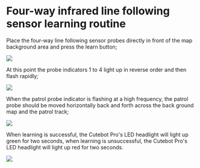 ﻿---
sidebar_position: 3
sidebar_label: Four-way infrared line following sensor learning routine
---

# Four-way infrared line following sensor learning routine

Place the four-way line following sensor probes directly in front of the map background area and press the learn button;

![](https://wiki-media-ef.oss-cn-hongkong.aliyuncs.com/i18n/en/docusaurus-plugin-content-docs/current/microbit/microbit-smart-car/microbit-smart-cutebot-pro/preliminary-work/images/the-learning-routine-of-the%204-way-line-tracking-sensor-01.png)

At this point the probe indicators 1 to 4 light up in reverse order and then flash rapidly;

![](https://wiki-media-ef.oss-cn-hongkong.aliyuncs.com/i18n/en/docusaurus-plugin-content-docs/current/microbit/microbit-smart-car/microbit-smart-cutebot-pro/preliminary-work/images/the-learning-routine-of-the%204-way-line-tracking-sensor-02.png)

When the patrol probe indicator is flashing at a high frequency, the patrol probe should be moved horizontally back and forth across the back ground map and the patrol track;

![](https://wiki-media-ef.oss-cn-hongkong.aliyuncs.com/i18n/en/docusaurus-plugin-content-docs/current/microbit/microbit-smart-car/microbit-smart-cutebot-pro/preliminary-work/images/the-learning-routine-of-the%204-way-line-tracking-sensor-03.png)

When learning is successful, the Cutebot Pro's LED headlight will light up green for two seconds, when learning is unsuccessful, the Cutebot Pro's LED headlight will light up red for two seconds.

![](https://wiki-media-ef.oss-cn-hongkong.aliyuncs.com/i18n/en/docusaurus-plugin-content-docs/current/microbit/microbit-smart-car/microbit-smart-cutebot-pro/preliminary-work/images/the-learning-routine-of-the%204-way-line-tracking-sensor-04.png)
